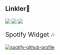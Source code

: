 <!DOCTYPE html>
<html>
  <p style="font-size: 20px;"><b>Linkler🔗</b></p>
 <a href="https://open.spotify.com/user/zzykeijuuo3t2kpl6grmgo6gy" target="blank_">
  <img src="https://img.shields.io/badge/-Spotify-00FFAA?logo=spotify&logoColor=white&logoWidth=25"></a>
 <a href="https://steamcommunity.com/id/saturntr/" target="blank_">
  <img src="https://img.shields.io/badge/-Steam-0B0B0B?logo=steam&logoColor=white&logoWidth=25"></a>
  <a href="https://www.instagram.com/mstfyvzk" target="blank_">
  <img src="https://img.shields.io/badge/-Instagram-FD05A0?logo=instagram&logoColor=white&logoWidth=25"></a>
 <br>
 <p style="font-size: 20px;">Spotify Widget 🎶</p>
 
 [![spotify-github-profile](https://spotify-github-profile.vercel.app/api/view?uid=zzykeijuuo3t2kpl6grmgo6gy&cover_image=true&theme=default&show_offline=true&background_color=171717&interchange=false&bar_color=08f000)](https://github.com/kittinan/spotify-github-profile)
 <h1></h1>
</html>
